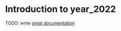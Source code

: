 # Introduction to year_2022

TODO: write [great documentation](http://jacobian.org/writing/what-to-write/)

